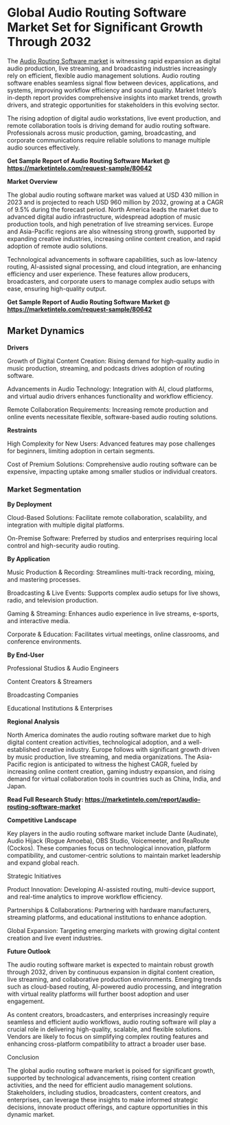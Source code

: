 # Global Audio Routing Software Market Set for Significant Growth Through 2032

The [Audio Routing Software market](https://marketintelo.com/report/audio-routing-software-marke) is witnessing rapid expansion as digital audio production, live streaming, and broadcasting industries increasingly rely on efficient, flexible audio management solutions. Audio routing software enables seamless signal flow between devices, applications, and systems, improving workflow efficiency and sound quality. Market Intelo’s in-depth report provides comprehensive insights into market trends, growth drivers, and strategic opportunities for stakeholders in this evolving sector.

The rising adoption of digital audio workstations, live event production, and remote collaboration tools is driving demand for audio routing software. Professionals across music production, gaming, broadcasting, and corporate communications require reliable solutions to manage multiple audio sources effectively.

**Get Sample Report of Audio Routing Software Market @ https://marketintelo.com/request-sample/80642**

**Market Overview**

The global audio routing software market was valued at USD 430 million in 2023 and is projected to reach USD 960 million by 2032, growing at a CAGR of 9.5% during the forecast period. North America leads the market due to advanced digital audio infrastructure, widespread adoption of music production tools, and high penetration of live streaming services. Europe and Asia-Pacific regions are also witnessing strong growth, supported by expanding creative industries, increasing online content creation, and rapid adoption of remote audio solutions.

Technological advancements in software capabilities, such as low-latency routing, AI-assisted signal processing, and cloud integration, are enhancing efficiency and user experience. These features allow producers, broadcasters, and corporate users to manage complex audio setups with ease, ensuring high-quality output.

**Get Sample Report of Audio Routing Software Market @ https://marketintelo.com/request-sample/80642**

## Market Dynamics
**Drivers**

Growth of Digital Content Creation: Rising demand for high-quality audio in music production, streaming, and podcasts drives adoption of routing software.

Advancements in Audio Technology: Integration with AI, cloud platforms, and virtual audio drivers enhances functionality and workflow efficiency.

Remote Collaboration Requirements: Increasing remote production and online events necessitate flexible, software-based audio routing solutions.

**Restraints**

High Complexity for New Users: Advanced features may pose challenges for beginners, limiting adoption in certain segments.

Cost of Premium Solutions: Comprehensive audio routing software can be expensive, impacting uptake among smaller studios or individual creators.

### Market Segmentation
**By Deployment**

Cloud-Based Solutions: Facilitate remote collaboration, scalability, and integration with multiple digital platforms.

On-Premise Software: Preferred by studios and enterprises requiring local control and high-security audio routing.

**By Application**

Music Production & Recording: Streamlines multi-track recording, mixing, and mastering processes.

Broadcasting & Live Events: Supports complex audio setups for live shows, radio, and television production.

Gaming & Streaming: Enhances audio experience in live streams, e-sports, and interactive media.

Corporate & Education: Facilitates virtual meetings, online classrooms, and conference environments.

**By End-User**

Professional Studios & Audio Engineers

Content Creators & Streamers

Broadcasting Companies

Educational Institutions & Enterprises

**Regional Analysis**

North America dominates the audio routing software market due to high digital content creation activities, technological adoption, and a well-established creative industry. Europe follows with significant growth driven by music production, live streaming, and media organizations. The Asia-Pacific region is anticipated to witness the highest CAGR, fueled by increasing online content creation, gaming industry expansion, and rising demand for virtual collaboration tools in countries such as China, India, and Japan.

**Read Full Research Study: https://marketintelo.com/report/audio-routing-software-market**

**Competitive Landscape**

Key players in the audio routing software market include Dante (Audinate), Audio Hijack (Rogue Amoeba), OBS Studio, Voicemeeter, and ReaRoute (Cockos). These companies focus on technological innovation, platform compatibility, and customer-centric solutions to maintain market leadership and expand global reach.

Strategic Initiatives

Product Innovation: Developing AI-assisted routing, multi-device support, and real-time analytics to improve workflow efficiency.

Partnerships & Collaborations: Partnering with hardware manufacturers, streaming platforms, and educational institutions to enhance adoption.

Global Expansion: Targeting emerging markets with growing digital content creation and live event industries.

**Future Outlook**

The audio routing software market is expected to maintain robust growth through 2032, driven by continuous expansion in digital content creation, live streaming, and collaborative production environments. Emerging trends such as cloud-based routing, AI-powered audio processing, and integration with virtual reality platforms will further boost adoption and user engagement.

As content creators, broadcasters, and enterprises increasingly require seamless and efficient audio workflows, audio routing software will play a crucial role in delivering high-quality, scalable, and flexible solutions. Vendors are likely to focus on simplifying complex routing features and enhancing cross-platform compatibility to attract a broader user base.

Conclusion

The global audio routing software market is poised for significant growth, supported by technological advancements, rising content creation activities, and the need for efficient audio management solutions. Stakeholders, including studios, broadcasters, content creators, and enterprises, can leverage these insights to make informed strategic decisions, innovate product offerings, and capture opportunities in this dynamic market.
